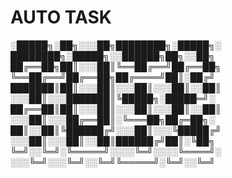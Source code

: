 # AUTO TASK


░█████╗░██╗░░░██╗████████╗░█████╗░  ████████╗░█████╗░░██████╗██╗░░██╗
██╔══██╗██║░░░██║╚══██╔══╝██╔══██╗  ╚══██╔══╝██╔══██╗██╔════╝██║░██╔╝
███████║██║░░░██║░░░██║░░░██║░░██║  ░░░██║░░░███████║╚█████╗░█████═╝░
██╔══██║██║░░░██║░░░██║░░░██║░░██║  ░░░██║░░░██╔══██║░╚═══██╗██╔═██╗░
██║░░██║╚██████╔╝░░░██║░░░╚█████╔╝  ░░░██║░░░██║░░██║██████╔╝██║░╚██╗
╚═╝░░╚═╝░╚═════╝░░░░╚═╝░░░░╚════╝░  ░░░╚═╝░░░╚═╝░░╚═╝╚═════╝░╚═╝░░╚═╝

